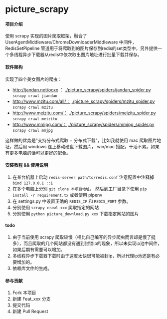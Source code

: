 # picture_scrapy

#### 项目介绍
使用 scrapy 实现的图片爬取框架，融合了 UserAgentMiddleware/ChromeDownloaderMiddleware 中间件，RedisSetPipeline 管道用于将爬取到的图片保存到redis的set类型中，另外提供一个多线程异步下载器从redis中依次取出图片地址进行批量下载并保存。

#### 软件架构

实现了四个美女图片的爬虫：
+ http://jandan.net/ooxx ： [./picture_scrapy/spiders/jandan_spider.py](./picture_scrapy/spiders/jandan_spider.py)  `scrapy crawl jiandan`
+ http://www.mzitu.com/all/： [./picture_scrapy/spiders/mzitu_spider.py](./picture_scrapy/spiders/mzitu_spider.py)  `scrapy crawl mzitu`
+ http://www.meizitu.com/： [./picture_scrapy/spiders/meizitu_spider.py](./picture_scrapy/spiders/meizitu_spider.py)  `scrapy crawl meizitu`
+ http://www.mmjpg.com/： [./picture_scrapy/spiders/mmjpg_spider.py](./picture_scrapy/spiders/mmjpg_spider.py) `scrapy crawl mmjpg`

这样做的优势是"支持分布式爬取 + 分布式下载"，比如我就使用 mac 爬取图片地址，然后用 windows 连上移动硬盘下载图片， win/mac 搭配，干活不累。如果有更多电脑的话可以更好的配合。



#### 安装教程 && 使用说明

1. 在某台机器上启动 `redis-server path/to/redis.conf` 注意配置中注释掉 `bind 127.0.0.1 ::1`
2. 在多个电脑上分别 `git clone 本项目地址`， 然后到工厂目录下使用 `pip install -r requirement.tx` 或者使用 pipenv
3. 在 settings.py 中设置正确的 `REDIS_IP` 和 `REDIS_PORT` 参数。
4. 分别使用 `scrapy crawl xxx` 爬取指定的网站
5. 分别使用 `python picture_download.py xxx` 下载指定网站的图片


#### todo

1. 由于当前使用 scrapy 爬取较慢（相比自己编写的异步爬虫而言却是慢了挺多），而且爬取的几个网站都没有遇到封锁ip的现象，所以未实现ip池中间件，如果后期有需要可以增加。
2. 多线程异步下载器下载时由于速度太快很可能被封ip，所以代理ip池还是有必要增加的。
3. 依赖库文件的生成。


#### 参与贡献

1. Fork 本项目
2. 新建 Feat_xxx 分支
3. 提交代码
4. 新建 Pull Request
